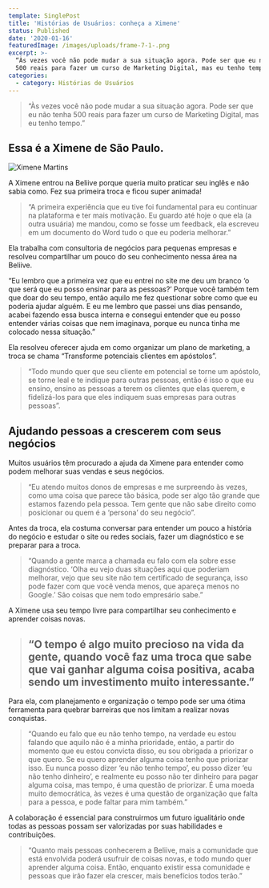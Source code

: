 ```yaml
---
template: SinglePost
title: 'Histórias de Usuários: conheça a Ximene'
status: Published
date: '2020-01-16'
featuredImage: /images/uploads/frame-7-1-.png
excerpt: >-
  “Às vezes você não pode mudar a sua situação agora. Pode ser que eu não tenha
  500 reais para fazer um curso de Marketing Digital, mas eu tenho tempo.”
categories:
  - category: Histórias de Usuários
---
```

> “Às vezes você não pode mudar a sua situação agora. Pode ser que eu não tenha 500 reais para fazer um curso de Marketing Digital, mas eu tenho tempo.”

## Essa é a Ximene de São Paulo.

![Ximene Martins](/images/uploads/1_8p9ltopdbg55eetycoq_8w.jpg)

A Ximene entrou na Beliive porque queria muito praticar seu inglês e não sabia como. Fez sua primeira troca e ficou super animada!

> “A primeira experiência que eu tive foi fundamental para eu continuar na plataforma e ter mais motivação. Eu guardo até hoje o que ela (a outra usuária) me mandou, como se fosse um feedback, ela escreveu em um documento do Word tudo o que eu poderia melhorar.”

Ela trabalha com consultoria de negócios para pequenas empresas e resolveu compartilhar um pouco do seu conhecimento nessa área na Beliive.

“Eu lembro que a primeira vez que eu entrei no site me deu um branco ‘o que será que eu posso ensinar para as pessoas?’ Porque você também tem que doar do seu tempo, então aquilo me fez questionar sobre como que eu poderia ajudar alguém. E eu me lembro que passei uns dias pensando, acabei fazendo essa busca interna e consegui entender que eu posso entender várias coisas que nem imaginava, porque eu nunca tinha me colocado nessa situação.”

Ela resolveu oferecer ajuda em como organizar um plano de marketing, a troca se chama “Transforme potenciais clientes em apóstolos”.

> “Todo mundo quer que seu cliente em potencial se torne um apóstolo, se torne leal e te indique para outras pessoas, então é isso o que eu ensino, ensino as pessoas a terem os clientes que elas querem, e fidelizá-los para que eles indiquem suas empresas para outras pessoas”.

## Ajudando pessoas a crescerem com seus negócios

Muitos usuários têm procurado a ajuda da Ximene para entender como podem melhorar suas vendas e seus negócios.

> “Eu atendo muitos donos de empresas e me surpreendo às vezes, como uma coisa que parece tão básica, pode ser algo tão grande que estamos fazendo pela pessoa. Tem gente que não sabe direito como posicionar ou quem é a ‘persona’ do seu negócio”.

Antes da troca, ela costuma conversar para entender um pouco a história do negócio e estudar o site ou redes sociais, fazer um diagnóstico e se preparar para a troca.

> “Quando a gente marca a chamada eu falo com ela sobre esse diagnóstico. ‘Olha eu vejo duas situações aqui que poderiam melhorar, vejo que seu site não tem certificado de segurança, isso pode fazer com que você venda menos, que apareça menos no Google.’ São coisas que nem todo empresário sabe.”

A Ximene usa seu tempo livre para compartilhar seu conhecimento e aprender coisas novas.





> ## “O tempo é algo muito precioso na vida da gente, quando você faz uma troca que sabe que vai ganhar alguma coisa positiva, acaba sendo um investimento muito interessante.”

Para ela, com planejamento e organização o tempo pode ser uma ótima ferramenta para quebrar barreiras que nos limitam a realizar novas conquistas.

> “Quando eu falo que eu não tenho tempo, na verdade eu estou falando que aquilo não é a minha prioridade, então, a partir do momento que eu estou convicta disso, eu sou obrigada a priorizar o que quero. Se eu quero aprender alguma coisa tenho que priorizar isso. Eu nunca posso dizer ‘eu não tenho tempo’, eu posso dizer ‘eu não tenho dinheiro’, e realmente eu posso não ter dinheiro para pagar alguma coisa, mas tempo, é uma questão de priorizar. É uma moeda muito democrática, às vezes é uma questão de organização que falta para a pessoa, e pode faltar para mim também.”

A colaboração é essencial para construirmos um futuro igualitário onde todas as pessoas possam ser valorizadas por suas habilidades e contribuições.

> “Quanto mais pessoas conhecerem a Beliive, mais a comunidade que está envolvida poderá usufruir de coisas novas, e todo mundo quer aprender alguma coisa. Então, enquanto existir essa comunidade e pessoas que irão fazer ela crescer, mais benefícios todos terão.”

